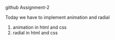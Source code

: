 github Assignment-2

Today we have to implement animation and radial

1. animation in html and css
2. radial in html and css